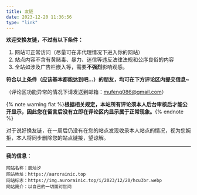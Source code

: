 ```yaml
---
title: 友链
date: 2023-12-20 11:36:56
type: "link"
---
```


**欢迎交换友链，不过有以下条件：**

1. 网站可正常访问（尽量可在非代理情况下进入你的网站）
2. 站点内容不含有黄赌毒、暴力、迷信等违反法律法规和公序良俗的内容
3. 全站如涉及广告栏嵌入等，需要**不强烈**影响观感。

**符合以上条件（应该基本都能达到吧...）的朋友，均可在下方评论区内提交信息~**

（评论区功能异常的情况下请发送到邮箱：mufeng086@gmail.com）

{% note warning flat %}**根据相关规定，本站所有评论须本人后台审核后才能公开显示，因此您在留言后没有立即在评论区内显示属于正常现象。**{% endnote %}

对于说好换友链，在一周后仍没有在您的站点发现收录本人站点的情况，视为您婉拒，本人将同步删除您的站点链接，望谅解。

---
**我的信息：**

```
网站名称：辰灿汐
网站地址：https://aurorainic.top
网站标志：https://img.aurorainic.top/i/2023/12/20/hcu3br.webp
网站简介：以自己的一切面对世间
```
